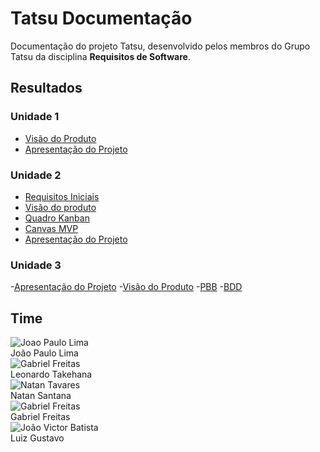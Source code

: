 # Tatsu Documentação
Documentação do projeto Tatsu, desenvolvido pelos membros do Grupo Tatsu da disciplina **Requisitos de Software**.

## Resultados

### Unidade 1
- [Visão do Produto](https://fgaunb-req-gm.github.io/2021.2-Tatsu/visao/)
- [Apresentação do Projeto](https://fgaunb-req-gm.github.io/2021.2-Tatsu/apresentacao/)

### Unidade 2
- [Requisitos Iniciais](https://fgaunb-req-gm.github.io/2021.2-Tatsu/requisitos_iniciais/)
- [Visão do produto](https://fgaunb-req-gm.github.io/2021.2-Tatsu/visao2/)
- [Quadro Kanban](https://fgaunb-req-gm.github.io/2021.2-Tatsu/kanban/)
- [Canvas MVP](https://fgaunb-req-gm.github.io/2021.2-Tatsu/canvasMVP/)
- [Apresentação do Projeto](https://fgaunb-req-gm.github.io/2021.2-Tatsu/apresentacao/)

### Unidade 3

-[Apresentação do Projeto](https://fgaunb-req-gm.github.io/2021.2-Tatsu/apresentacao/)
-[Visão do Produto](https://fgaunb-req-gm.github.io/2021.2-Tatsu/visao3/)
-[PBB](https://fgaunb-req-gm.github.io/2021.2-Tatsu/pbb/)
-[BDD](https://fgaunb-req-gm.github.io/2021.2-Tatsu/bdd/)
## Time
<div class="container"> 
        <div class="col-sm container-img">
            <img src="https://github.com/jpaulohe4rt.png" alt="Joao Paulo Lima" class="img-thumbnail image">
            <div class="middle">
                <div class="text">
                    João Paulo Lima 
                </div>
            </div>
        </div>
        <div class="col-sm container-img">
            <img src="https://github.com/ltakehana.png" alt="Gabriel Freitas" class="img-thumbnail image">
            <div class="middle">
                <div class="text">
                    Leonardo Takehana
                </div>
            </div>
        </div>
        <div class="col-sm container-img">
            <img src="https://github.com/Neitan2001.png" alt="Natan Tavares" class="img-thumbnail image">
            <div class="middle">
                <div class="text">
                    Natan Santana
                </div>
            </div>
        </div>
        <div class="col-sm container-img">
            <img src="https://github.com/gabrielfreitass1.png" alt="Gabriel Freitas" class="img-thumbnail image">
            <div class="middle">
                <div class="text">
                    Gabriel Freitas
                </div>
            </div>
        </div>
        <div class="col-sm container-img">
            <img src="https://github.com/LuizGustavoFR.png" alt="João Victor Batista" class="img-thumbnail image">
            <div class="middle">
                <div class="text">
                    Luiz Gustavo 
                </div>
            </div>
        </div>
</div>